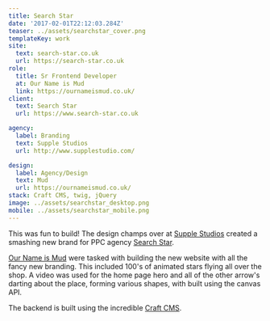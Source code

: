 ```yaml
---
title: Search Star
date: '2017-02-01T22:12:03.284Z'
teaser: ../assets/searchstar_cover.png
templateKey: work
site:
  text: search-star.co.uk
  url: https://search-star.co.uk
role:
  title: Sr Frontend Developer
  at: Our Name is Mud
  link: https://ournameismud.co.uk/
client:
  text: Search Star
  url: https://www.search-star.co.uk

agency:
  label: Branding
  text: Supple Studios
  url: http://www.supplestudio.com/

design:
  label: Agency/Design
  text: Mud
  url: https://ournameismud.co.uk/
stack: Craft CMS, twig, jQuery
image: ../assets/searchstar_desktop.png
mobile: ../assets/searchstar_mobile.png
---
```


This was fun to build! The design champs over at [Supple Studios]("http://www.supplestudio.com/") created a smashing new brand for PPC agency [Search Star](https://www.search-star.co.uk). 

[Our Name is Mud]("https://ournameismud.co.uk/") were tasked with building the new website with all the fancy new branding.  This included 100's of animated stars flying all over the shop. A video was used for the home page hero and all of the other arrow's darting about the place, forming various shapes, with built using the canvas API.

The backend is built using the incredible [Craft CMS]("https://craftcms.com").